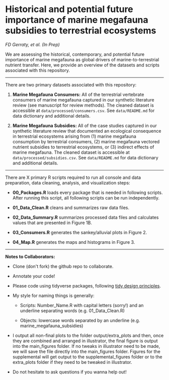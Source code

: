 # Historical and potential future importance of marine megafauna subsidies to terrestrial ecosystems

*FD Gerraty, et al. (In Prep)*

We are assessing the historical, contemporary, and potential future importance of marine megafauna as global drivers of marine-to-terrestrial nutrient transfer. Here, we provide an overview of the datasets and scripts associated with this repository.

------------------------------------------------------------------------

There are two primary datasets associated with this repository:

1.  **Marine Megafauna Consumers:** All of the terrestrial vertebrate consumers of marine megafauna captured in our synthetic literature review (see manuscript for review methods). The cleaned dataset is accessible at `data/processed/consumers.csv`. See `data/README.md` for data dictionary and additional details.

2.  **Marine Megafauna Subsidies:** All of the case studies captured in our synthetic literature review that documented an ecological consequence in terrestrial ecosystems arising from (1) marine megafauna consumption by terrestrial consumers, (2) marine megafauna vectored nutrient subsidies to terrestrial ecosystems, or (3) indirect effects of marine megafauna. The cleaned dataset is accessible at `data/processed/subsidies.csv`. See `data/README.md` for data dictionary and additional details.

------------------------------------------------------------------------

There are X primary R scripts required to run all console and data preparation, data cleaning, analysis, and visualization steps:

-   **00_Packages.R** loads every package that is needed in following scripts. After running this script, all following scripts can be run independently.

-   **01_Data_Clean.R** cleans and summarizes raw data files.

-   **02_Data_Summary.R** summarizes processed data files and calculates values that are presented in Figure 1B.

-   **03_Consumers.R** generates the sankey/alluvial plots in Figure 2.

-   **04_Map.R** generates the maps and histograms in Figure 3.

------------------------------------------------------------------------

**Notes to Collaborators:**

-   Clone (don't fork) the github repo to collaborate.

-   Annotate your code!

-   Please code using tidyverse packages, following [tidy design principles](https://design.tidyverse.org/).

-   My style for naming things is generally:

    -   Scripts: Number_Name.R with capital letters (sorry!) and an underline separating words (e.g. 01_Data_Clean.R)

    -   Objects: lowercase words separated by an underline (e.g. marine_megafauna_subsidies)

-   I output all non-final plots to the folder output/extra_plots and then, once they are combined and arranged in illustrator, the final figure is output into the main_figures folder. If no tweaks in illustrator need to be made, we will save the file directly into the main_figures folder. Figures for the supplemental will get output to the supplemental_figures folder or to the extra_plots folder if they need to be tweaked in illustrator.

-   Do not hesitate to ask questions if you wanna help out!
